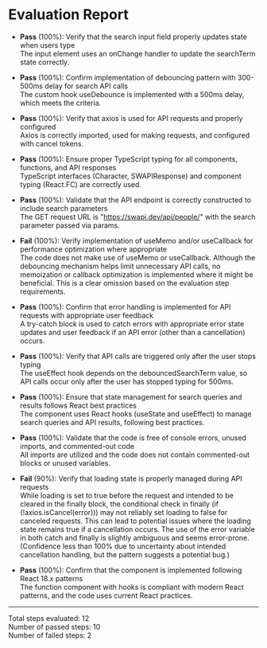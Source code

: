 # Evaluation Report

- **Pass** (100%): Verify that the search input field properly updates state when users type  
  The input element uses an onChange handler to update the searchTerm state correctly.

- **Pass** (100%): Confirm implementation of debouncing pattern with 300-500ms delay for search API calls  
  The custom hook useDebounce is implemented with a 500ms delay, which meets the criteria.

- **Pass** (100%): Verify that axios is used for API requests and properly configured  
  Axios is correctly imported, used for making requests, and configured with cancel tokens.

- **Pass** (100%): Ensure proper TypeScript typing for all components, functions, and API responses  
  TypeScript interfaces (Character, SWAPIResponse) and component typing (React.FC) are correctly used.

- **Pass** (100%): Validate that the API endpoint is correctly constructed to include search parameters  
  The GET request URL is "https://swapi.dev/api/people/" with the search parameter passed via params.

- **Fail** (100%): Verify implementation of useMemo and/or useCallback for performance optimization where appropriate  
  The code does not make use of useMemo or useCallback. Although the debouncing mechanism helps limit unnecessary API calls, no memoization or callback optimization is implemented where it might be beneficial. This is a clear omission based on the evaluation step requirements.

- **Pass** (100%): Confirm that error handling is implemented for API requests with appropriate user feedback  
  A try-catch block is used to catch errors with appropriate error state updates and user feedback if an API error (other than a cancellation) occurs.

- **Pass** (100%): Verify that API calls are triggered only after the user stops typing  
  The useEffect hook depends on the debouncedSearchTerm value, so API calls occur only after the user has stopped typing for 500ms.

- **Pass** (100%): Ensure that state management for search queries and results follows React best practices  
  The component uses React hooks (useState and useEffect) to manage search queries and API results, following best practices.

- **Pass** (100%): Validate that the code is free of console errors, unused imports, and commented-out code  
  All imports are utilized and the code does not contain commented-out blocks or unused variables.

- **Fail** (90%): Verify that loading state is properly managed during API requests  
  While loading is set to true before the request and intended to be cleared in the finally block, the conditional check in finally (if (!axios.isCancel(error))) may not reliably set loading to false for canceled requests. This can lead to potential issues where the loading state remains true if a cancellation occurs. The use of the error variable in both catch and finally is slightly ambiguous and seems error-prone.  
  (Confidence less than 100% due to uncertainty about intended cancellation handling, but the pattern suggests a potential bug.)

- **Pass** (100%): Confirm that the component is implemented following React 18.x patterns  
  The function component with hooks is compliant with modern React patterns, and the code uses current React practices.

---

Total steps evaluated: 12  
Number of passed steps: 10  
Number of failed steps: 2